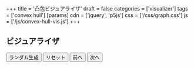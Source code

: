 +++
title = '凸包ビジュアライザ'
draft = false
categories = ['visualizer']
tags = ['convex hull']
[params]
    cdn = ['jquery', 'p5js']
    css = ['/css/graph.css']
    js = ['/js/convex-hull-vis.js']
+++

## ビジュアライザ

<div class="container">
  <div id="canvas-hole"></div>
  <button class="alg-btn" id="random">ランダム生成</button>
  <button class="alg-btn" id="reset">リセット</button>
  <button class="alg-btn" id="prev">前へ</button>
  <button class="alg-btn" id="next">次へ</button>
</div>
